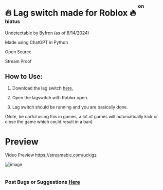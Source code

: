 # 🔥 Lag switch made for Roblox 🔥 <sup><sup><sup>on hiatus</sup> </sup> </sup>

Undetectable by Byfron (as of 8/14/2024)

Made using ChatGPT in Python

Open Source

Stream Proof

## How to Use:

1. Download the lag switch [here.](https://github.com/SquareszLeaf/Leaf-LagSwitch/releases)

2. Open the lagswitch with Roblox open.

3. Lag switch should be running and you are basically done.

(Note, be carful using this in games, a lot of games will automatically kick or close the game which could result in a ban)
# Preview
Video Preview https://streamable.com/ucklgz

![image](https://github.com/LEAVEMEALONEHITHUB/NRQWO43XNF2GG2DMN5QWIZLS/assets/171099505/ee7fcfd4-dea0-4ff9-8b81-b0921c329182)
#
### Post Bugs or Suggestions [Here](https://github.com/SquareszLeaf/Leaf-LagSwitch/issues)

